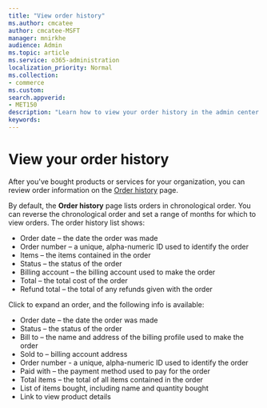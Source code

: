 ```yaml
---
title: "View order history"
ms.author: cmcatee
author: cmcatee-MSFT
manager: mnirkhe
audience: Admin
ms.topic: article
ms.service: o365-administration 
localization_priority: Normal
ms.collection:
- commerce 
ms.custom:
search.appverid:
- MET150
description: "Learn how to view your order history in the admin center."
keywords: 
---
```


# View your order history

After you've bought products or services for your organization, you can review order information on the <a href="https://go.microsoft.com/fwlink/p/?linkid=2109257" target="_blank">Order history</a> page.

By default, the **Order history** page lists orders in chronological order. You can reverse the chronological order and set a range of months for which to view orders. The order history list shows:

- Order date – the date the order was made
- Order number – a unique, alpha-numeric ID used to identify the order
- Items – the items contained in the order
- Status – the status of the order
- Billing account – the billing account used to make the order
- Total – the total cost of the order
- Refund total – the total of any refunds given with the order

Click to expand an order, and the following info is available:
- Order date – the date the order was made
- Status – the status of the order
- Bill to – the name and address of the billing profile used to make the order
- Sold to – billing account address
- Order number - a unique, alpha-numeric ID used to identify the order
- Paid with – the payment method used to pay for the order
- Total items – the total of all items contained in the order
- List of items bought, including name and quantity bought
- Link to view product details
